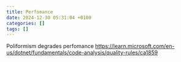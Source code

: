 ```yaml
---
title: Perfomance
date: 2024-12-30 05:31:04 +0100
categories: []
tags: []
---
```

Poliformism degrades perfomance
https://learn.microsoft.com/en-us/dotnet/fundamentals/code-analysis/quality-rules/ca1859